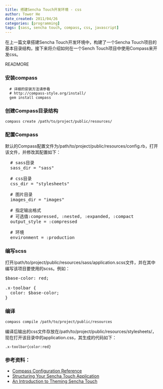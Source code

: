 ```yaml
---
title: 搭建Sencha Touch开发环境 - css
author: Tower He
date_created: 2011/04/26
categories: [programming]
tags: [sass, sencha touch, compass, css, javascript]
---
```


在上一篇文章搭建Sencha Touch开发环境中，构建了一个Sencha
Touch项目的基本目录结构，接下来将介绍如何在一个Sench
Touch项目中使用Compass来开发css。

READMORE

### 安装compass

```
  # 详细的安装方法请参看
  # http://compass-style.org/install/
  gem install compass
```

### 创建Compass目录结构

```:::bash
compass create /path/to/project/public/resources/
```

### 配置Compass

默认的Compass配置文件为/path/to/project/public/resources/config.rb，打开该文件，并修改其配置如下：

<pre>
  # sass目录
  sass_dir = "sass"

  # css目录
  css_dir = "stylesheets"

  # 图片目录
  images_dir = "images"

  # 指定输出格式
  # 可选值:compressed, :nested, :expanded, :compact
  output_style = :compressed

  # 环境
  environment = :production
</pre>

### 编写scss

打开/path/to/project/public/resources/sass/application.scss文件，并在其中编写该项目要使用的scss。例如：

<pre>
$base-color: red;

.x-toolbar {
  color: $base-color;
}
</pre>

### 编译

```
compass compile /path/to/project/public/resources
```

编译后输出的css文件存放在/path/to/project/public/resources/stylesheets/，现在打开该目录中的application.css，其生成的代码如下：

```:::css
.x-toolbar{color:red}
```

### 参考资料：

* [Compass Configuration Reference](http://compass-style.org/help/tutorials/configuration-reference/)
* [Structuring Your Sencha Touch Application](http://www.slideshare.net/senchainc/structuring-your-sencha-touch-application)
* [An Introduction to Theming Sencha Touch](http://www.sencha.com/blog/an-introduction-to-theming-sencha-touch)
